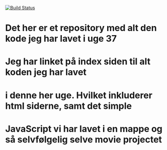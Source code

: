 [![Build Status](https://travis-ci.org/dat3startcode/rest-jpa-devops-startcode.svg?branch=master)](https://travis-ci.org/dat3startcode/rest-jpa-devops-startcode)

# Det her er et repository med alt den kode jeg har lavet i uge 37
# Jeg har linket på index siden til alt koden jeg har lavet 
# i denne her uge. Hvilket inkluderer html siderne, samt det simple
# JavaScript vi har lavet i en mappe og så selvfølgelig selve movie projectet
